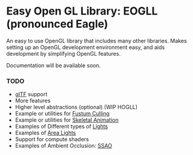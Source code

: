 # Easy Open GL Library: EOGLL (pronounced Eagle)

An easy to use OpenGL library that includes many other libraries. Makes setting up an OpenGL development environment easy, and aids development by simplifying OpenGL features.

Documentation will be available soon.

### TODO
- [glTF](https://registry.khronos.org/glTF/specs/2.0/glTF-2.0.html) support
- More features
- Higher level abstractions (optional) (WIP HOGLL)
- Example or utilities for [Fustum Culling](https://learnopengl.com/Guest-Articles/2021/Scene/Frustum-Culling)
- Example or utilities for [Skeletal Animation](https://learnopengl.com/Guest-Articles/2020/Skeletal-Animation)
- Examples of Different types of [Lights](https://learnopengl.com/Lighting/Light-casters)
- Examples of [Area Lights](https://learnopengl.com/Guest-Articles/2022/Area-Lights)
- Support for compute shaders
- Examples of Ambient Occlusion: [SSAO](https://learnopengl.com/Advanced-Lighting/SSAO)
